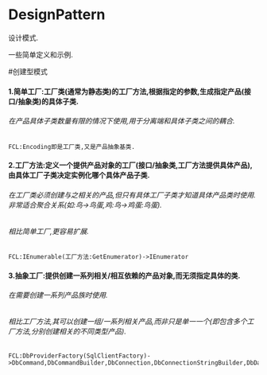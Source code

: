 # DesignPattern
设计模式.

一些简单定义和示例.

#创建型模式

#### 1.简单工厂:工厂类(通常为静态类)的工厂方法,根据指定的参数,生成指定产品(接口/抽象类)的具体子类.
######  在产品具体子类数量有限的情况下使用,用于分离端和具体子类之间的耦合.
    FCL:Encoding即是工厂类,又是产品抽象基类.

#### 2.工厂方法:定义一个提供产品对象的工厂(接口/抽象类,工厂方法提供具体产品),由具体工厂子类决定实例化哪个具体产品子类.
###### 在工厂类必须创建与之相关的产品,但只有具体工厂子类才知道具体产品类时使用.非常适合聚合关系(如:鸟->鸟蛋,鸡:鸟->鸡蛋:鸟蛋).
###### 相比简单工厂,更容易扩展.
    FCL:IEnumerable(工厂方法:GetEnumerator)->IEnumerator

#### 3.抽象工厂:提供创建一系列相关/相互依赖的产品对象,而无须指定具体的类.
###### 在需要创建一系列产品族时使用.
###### 相比工厂方法,其可以创建一组/一系列相关产品,而非只是单一一个(即包含多个工厂方法,分别创建相关的不同类型产品).
    FCL:DbProviderFactory(SqlClientFactory)->DbCommand,DbCommandBuilder,DbConnection,DbConnectionStringBuilder,DbDataSourceEnumerator....
